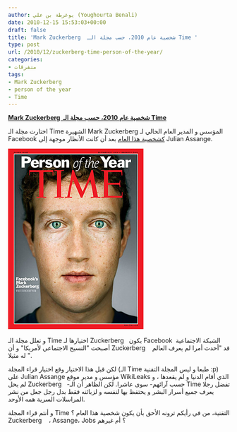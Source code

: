 ```yaml
---
author: يوغرطة بن علي (Youghourta Benali)
date: 2010-12-15 15:53:03+00:00
draft: false
title: 'Mark Zuckerberg  شخصية عام 2010، حسب مجلة الـ Time '
type: post
url: /2010/12/zuckerberg-time-person-of-the-year/
categories:
- متفرقات
tags:
- Mark Zuckerberg
- person of the year
- Time
---
```


**[Mark Zuckerberg  شخصية عام 2010، حسب مجلة الـ Time](https://www.it-scoop.com/2010/12/zuckerberg-time-person-of-the-year)**




اختارت مجلة الـ Time الشهيرة Mark Zuckerberg المؤسس و المدير العام الحالي لـ Facebook [كشخصية هذا العام](http://www.time.com/time/specials/packages/article/0,28804,2036683_2037183_2037185,00.html) بعد أن كانت الأنظار موجهة إلى Julian Assange.




[![](poy_cover_z_1215.jpg )
](https://www.it-scoop.com/2010/12/zuckerberg-time-person-of-the-year)




و تعلل مجلة الـ Time اختيارها لـ Zuckerberg   بكون Facebook الشبكة الاجتماعية  أصبحت "النسيج الاجتماعي لأمريكا" و أن Zuckerberg    قد "أحدث أمرا لم يعرف العالم له مثيلا ".


لكن قبل هذا الاختيار وقع اختيار قراء المجلة (الـ Time طبعا و ليس المجلة التقنية :p) على Julian Assange مؤسس و مدير موقع WikiLeaks الذي أقام الدنيا و لم يقعدها ، و لم يحل Zuckerberg   -حسب آرائهم- سوى عاشرا. لكن الظاهر أن الـ Time تفضل رجلا يعرف جميع أسرار البشر و يحتفظ بها لنفسه و لزبائنه فقط بدل رجل جعل من نشر المراسلات السرية همه الأوحد.

و أنتم قراء المجلة Time  التقنية، من في رأيكم ترونه الأحق بأن يكون شخصية هذا العام ؟ Zuckerberg    ، Assange، Jobs ؟ أم غيرهم

